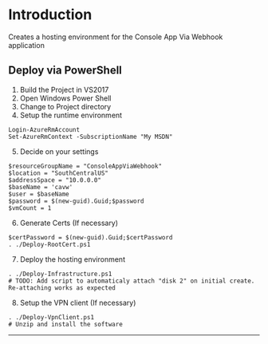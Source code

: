 # Introduction
Creates a hosting environment for the Console App Via Webhook application

## Deploy via PowerShell
1. Build the Project in VS2017
2. Open Windows Power Shell
3. Change to Project directory
4. Setup the runtime environment
```{posh}
Login-AzureRmAccount
Set-AzureRmContext -SubscriptionName "My MSDN"
```
5. Decide on your settings
```{posh}
$resourceGroupName = "ConsoleAppViaWebhook"
$location = "SouthCentralUS"
$addressSpace = "10.0.0.0"
$baseName = 'cavw'
$user = $baseName
$password = $(new-guid).Guid;$password
$vmCount = 1
```
6. Generate Certs (If necessary)
```{posh}
$certPassword = $(new-guid).Guid;$certPassword
. ./Deploy-RootCert.ps1
```
7. Deploy the hosting environment
```{posh}
. ./Deploy-Infrastructure.ps1
# TODO: Add script to automaticaly attach "disk 2" on initial create. Re-attaching works as expected
```
8. Setup the VPN client (If necessary)
```
. ./Deploy-VpnClient.ps1
# Unzip and install the software
```

---------
[p2scertimport]: https://docs.microsoft.com/en-us/azure/vpn-gateway/vpn-gateway-howto-point-to-site-rm-ps
[p2scerts]: https://docs.microsoft.com/en-us/azure/vpn-gateway/vpn-gateway-certificates-point-to-site
